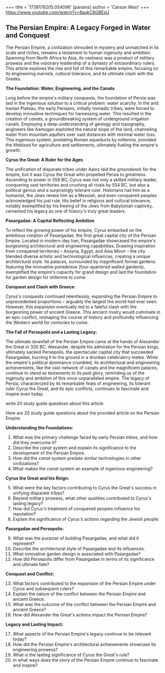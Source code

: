 +++
 title = '1738178205.054096'
[params]
	author = 'Carson West'
+++
https://www.youtube.com/watch?v=8aukC8GBEsU

## The Persian Empire: A Legacy Forged in Water and Conquest

The Persian Empire, a civilization shrouded in mystery and unmatched in its scale and riches, remains a testament to human ingenuity and ambition. Spanning from North Africa to Asia, its vastness was a product of military prowess and the visionary leadership of a dynasty of extraordinary rulers.  This article explores the rise and fall of this remarkable empire, focusing on its engineering marvels, cultural tolerance, and its ultimate clash with the Greeks.

**The Foundation: Water, Engineering, and the Canats**

Long before the empire's military conquests, the foundation of Persia was laid in the ingenious solution to a critical problem: water scarcity.  In the arid Iranian Plateau, the early Persians, initially nomadic tribes, were forced to develop innovative techniques for harnessing water.  This resulted in the creation of *canats*, a groundbreaking system of underground irrigation canals.  Employing a deep understanding of geology and topography, engineers like Aamogan exploited the natural slope of the land, channeling water from mountain aquifers over vast distances with minimal water loss. This ingenious system, predating Roman aqueducts by millennia, provided the lifeblood for agriculture and settlements, ultimately fueling the empire's growth.

**Cyrus the Great: A Ruler for the Ages**

The unification of disparate tribes under Aamz laid the groundwork for the empire, but it was Cyrus the Great who propelled Persia to greatness.  Ascending to power in 559 BC, Cyrus was not only a skilled military leader, conquering vast territories and crushing all rivals by 554 BC, but also a political genius and a surprisingly tolerant ruler.  Historians hail him as a humanist, the Jews revere him as a Messiah, and even conquered peoples acknowledged his just rule.  His belief in religious and cultural tolerance, notably exemplified by his freeing of the Jews from Babylonian captivity, cemented his legacy as one of history's truly great leaders.

**Pasargadae: A Capital Reflecting Ambition**

To reflect the growing power of his empire, Cyrus embarked on the ambitious creation of Pasargadae, the first great capital city of the Persian Empire. Located in modern-day Iran, Pasargadae showcased the empire's burgeoning architectural and engineering capabilities.  Drawing inspiration from conquered territories – Assyria, Egypt, and Asia Minor – the city blended diverse artistic and technological influences, creating a unique architectural style.  Its palaces, surrounded by magnificent formal gardens featuring the innovative *paradeisos* (four-quartered walled gardens), exemplified the empire's capacity for grand design and laid the foundation for garden design for millennia to come.

**Conquest and Clash with Greece:**

Cyrus's conquests continued relentlessly, expanding the Persian Empire to unprecedented proportions – arguably the largest the world had ever seen. However, this expansion eventually led to a fateful clash with the burgeoning power of ancient Greece.  This ancient rivalry would culminate in an epic conflict, reshaping the course of history and profoundly influencing the Western world for centuries to come.

**The Fall of Persepolis and a Lasting Legacy:**

The ultimate downfall of the Persian Empire came at the hands of Alexander the Great in 330 BC.  Alexander, despite his admiration for the Persian kings, ultimately sacked Persepolis, the spectacular capital city that succeeded Pasargadae, burning it to the ground in a drunken celebratory melee.  While the empire's political dominance crumbled, its architectural and engineering achievements, like the vast network of canats and the magnificent palaces, continue to stand as testaments to its past glory, reminding us of the ingenuity and ambition of this once-unparalleled empire.  The legacy of Persia, characterized by its remarkable feats of engineering, its tolerant ruler Cyrus the Great, and its epic conflicts, continues to fascinate and inspire even today.

write 20 study guide questiosn about this article

Here are 20 study guide questions about the provided article on the Persian Empire:

**Understanding the Foundations:**

1. What was the primary challenge faced by early Persian tribes, and how did they overcome it?
2. Describe the *canat* system and explain its significance to the development of the Persian Empire.
3. How did the *canat* system predate similar technologies in other civilizations?
4.  What makes the *canat* system an example of ingenious engineering?


**Cyrus the Great and his Reign:**

5. What were the key factors contributing to Cyrus the Great's success in unifying disparate tribes?
6.  Beyond military prowess, what other qualities contributed to Cyrus's lasting legacy?
7. How did Cyrus's treatment of conquered peoples influence his reputation?
8.  Explain the significance of Cyrus's actions regarding the Jewish people.


**Pasargadae and Persepolis:**

9. What was the purpose of building Pasargadae, and what did it represent?
10. Describe the architectural style of Pasargadae and its influences.
11. What innovative garden design is associated with Pasargadae?
12. How did Persepolis differ from Pasargadae in terms of its significance and ultimate fate?


**Conquest and Conflict:**

13.  What factors contributed to the expansion of the Persian Empire under Cyrus and subsequent rulers?
14.  Explain the nature of the conflict between the Persian Empire and ancient Greece.
15. What was the outcome of the conflict between the Persian Empire and ancient Greece?
16. How did Alexander the Great's actions impact the Persian Empire?


**Legacy and Lasting Impact:**

17. What aspects of the Persian Empire's legacy continue to be relevant today?
18.  How did the Persian Empire's architectural achievements showcase its engineering prowess?
19.  What is the lasting significance of Cyrus the Great's rule?
20.  In what ways does the story of the Persian Empire continue to fascinate and inspire?
